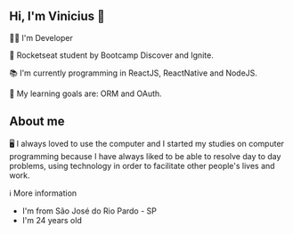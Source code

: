 ## Hi, I'm Vinicius 👋

:man_technologist: I'm Developer

🚀 Rocketseat student by Bootcamp Discover and Ignite.

📚 I'm currently programming in ReactJS, ReactNative and NodeJS.

🎯 My learning goals are: ORM and OAuth.


## About me

🖥 I always loved to use the computer and I started my studies on computer programming because I have always liked to be able to resolve day to day problems, using technology in order to facilitate other people's lives and work.


ℹ More information
- I'm from São José do Rio Pardo - SP
- I'm 24 years old
